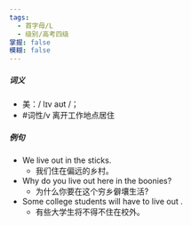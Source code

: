 ```yaml
---
tags:
  - 首字母/L
  - 级别/高考四级
掌握: false
模糊: false
---
```

##### 词义
- 美：/ lɪv aʊt /；
- #词性/v  离开工作地点居住
##### 例句
- We live out in the sticks.
	- 我们住在偏远的乡村。
- Why do you live out here in the boonies?
	- 为什么你要在这个穷乡僻壤生活?
- Some college students will have to live out .
	- 有些大学生将不得不住在校外。
